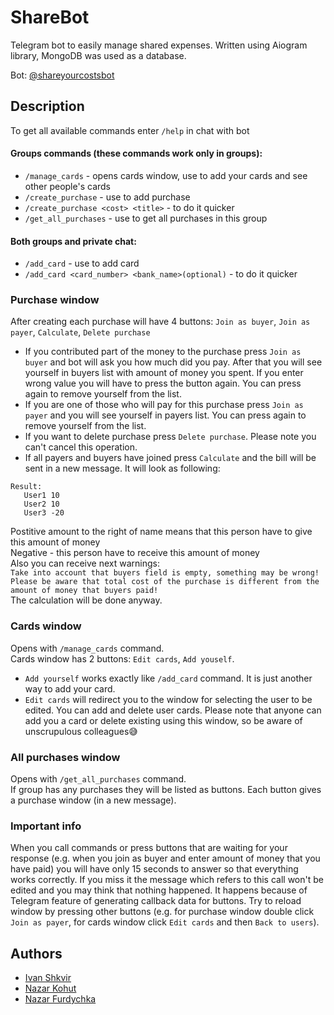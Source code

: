 # ShareBot
Telegram bot to easily manage shared expenses. Written using Aiogram library, MongoDB was used as a database.

Bot: [@shareyourcostsbot](https://t.me/shareyourcostsbot)
## Description
To get all available commands enter `/help` in chat with bot

#### Groups commands (these commands work only in groups):
 * `/manage_cards` - opens cards window, use to add your cards and see other people's cards
 * `/create_purchase` - use to add purchase
 * `/create_purchase <cost> <title>` - to do it quicker
 * `/get_all_purchases` - use to get all purchases in this group
#### Both groups and private chat:
 * `/add_card` - use to add card
 * `/add_card <card_number> <bank_name>(optional)` - to do it quicker

### Purchase window  
After creating each purchase will have 4 buttons: `Join as buyer`, `Join as payer`, `Calculate`, `Delete purchase`  
 * If you contributed part of the money to the purchase press `Join as buyer` and bot will ask you how much did you pay. After that you will see yourself in buyers list with amount of money you spent. If you enter wrong value you will have to press the button again. You can press again to remove yourself from the list.  
 * If you are one of those who will pay for this purchase press `Join as payer` and you will see yourself in payers list. You can press again to remove yourself from the list.  
 * If you want to delete purchase press `Delete purchase`. Please note you can't cancel this operation.
 * If all payers and buyers have joined press `Calculate` and the bill will be sent in a new message. It will look as following:  
```
Result:
   User1 10  
   User2 10  
   User3 -20  
```  
Postitive amount to the right of name means that this person have to give this amount of money  
Negative - this person have to receive this amount of money  
Also you can receive next warnings:  
`Take into account that buyers field is empty, something may be wrong!`  
`Please be aware that total cost of the purchase is different from the amount of money that buyers paid!`  
The calculation will be done anyway.  

### Cards window  
Opens with `/manage_cards` command.  
Cards window has 2 buttons: `Edit cards`, `Add youself`.  
 * `Add yourself` works exactly like `/add_card` command. It is just another way to add your card.
 * `Edit cards` will redirect you to the window for selecting the user to be edited. You can add and delete user cards. Please note that anyone can add you a card or delete existing using this window, so be aware of unscrupulous colleagues😅

### All purchases window  
Opens with `/get_all_purchases` command.  
If group has any purchases they will be listed as buttons. Each button gives a purchase window (in a new message).  

### Important info  
When you call commands or press buttons that are waiting for your response (e.g. when you join as buyer and enter amount of money that you have paid) you will have only 15 seconds to answer so that everything works correctly. If you miss it the message which refers to this call won't be edited and you may think that nothing happened. It happens because of Telegram feature of generating callback data for buttons. Try to reload window by pressing other buttons (e.g. for purchase window double click `Join as payer`, for cards window click `Edit cards` and then `Back to users`).  
  
## Authors
 * [Ivan Shkvir](https://github.com/IvanShkvir)  
 * [Nazar Kohut](https://github.com/nazarkohut)  
 * [Nazar Furdychka](https://github.com/nazfurdychka)  

